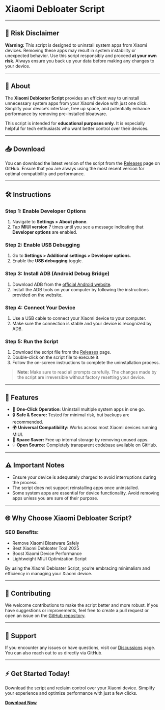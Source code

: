 # Xiaomi Debloater Script

---

## 🚨 **Risk Disclaimer**

**Warning:**
This script is designed to uninstall system apps from Xiaomi devices. Removing these apps may result in system instability or unexpected behavior. Use this script responsibly and proceed **at your own risk**. Always ensure you back up your data before making any changes to your device.

---

## 🌟 **About**

The **Xiaomi Debloater Script** provides an efficient way to uninstall unnecessary system apps from your Xiaomi device with just one click. Simplify your device’s interface, free up space, and potentially enhance performance by removing pre-installed bloatware.

This script is intended for **educational purposes only**. It is especially helpful for tech enthusiasts who want better control over their devices.

---

## 📥 **Download**

You can download the latest version of the script from the [Releases](https://github.com/myself-626/HyperOS-MIUI-debloat-1-click/releases/tag/debloat) page on GitHub. Ensure that you are always using the most recent version for optimal compatibility and performance.

---

## 🛠️ **Instructions**

### Step 1: Enable Developer Options
1. Navigate to **Settings > About phone**.
2. Tap **MIUI version** 7 times until you see a message indicating that **Developer options** are enabled.

### Step 2: Enable USB Debugging
1. Go to **Settings > Additional settings > Developer options**.
2. Enable the **USB debugging** toggle.

### Step 3: Install ADB (Android Debug Bridge)
1. Download ADB from the [official Android website](https://developer.android.com/studio/releases/platform-tools).
2. Install the ADB tools on your computer by following the instructions provided on the website.

### Step 4: Connect Your Device
1. Use a USB cable to connect your Xiaomi device to your computer.
2. Make sure the connection is stable and your device is recognized by ADB.

### Step 5: Run the Script
1. Download the script file from the [Releases]([https://github.com/your-repo/releases](https://github.com/myself-626/HyperOS-MIUI-debloat-1-click/releases/tag/debloat)) page.
2. Double-click on the script file to execute it.
3. Follow the on-screen instructions to complete the uninstallation process.

> **Note:** Make sure to read all prompts carefully. The changes made by the script are irreversible without factory resetting your device.

---

## 📝 **Features**
- 🚀 **One-Click Operation:** Uninstall multiple system apps in one go.
- 🔒 **Safe & Secure:** Tested for minimal risk, but backups are recommended.
- 🌍 **Universal Compatibility:** Works across most Xiaomi devices running MIUI.
- 🧹 **Space Saver:** Free up internal storage by removing unused apps.
- 💡 **Open Source:** Completely transparent codebase available on GitHub.

---

## ⚠️ **Important Notes**
- Ensure your device is adequately charged to avoid interruptions during the process.
- The script does not support reinstalling apps once uninstalled.
- Some system apps are essential for device functionality. Avoid removing apps unless you are sure of their purpose.

---

## 🌐 **Why Choose Xiaomi Debloater Script?**

### **SEO Benefits**:
- Remove Xiaomi Bloatware Safely
- Best Xiaomi Debloater Tool 2025
- Boost Xiaomi Device Performance
- Lightweight MIUI Optimization Script

By using the Xiaomi Debloater Script, you’re embracing minimalism and efficiency in managing your Xiaomi device.

---

## 🤝 **Contributing**
We welcome contributions to make the script better and more robust. If you have suggestions or improvements, feel free to create a pull request or open an issue on the [GitHub repository](https://github.com/your-repo).

---

## 💬 **Support**
If you encounter any issues or have questions, visit our [Discussions](https://github.com/your-repo/discussions) page. You can also reach out to us directly via GitHub.

---

## ⚡ **Get Started Today!**
Download the script and reclaim control over your Xiaomi device. Simplify your experience and optimize performance with just a few clicks.

**[Download Now](https://github.com/your-repo/releases)**

